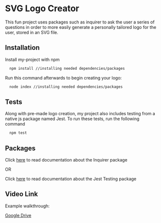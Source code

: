 # SVG Logo Creator

This fun project uses packages such as inquirer to ask the user a series of questions in order to more easily generate a personally tailored logo for the user, stored in an SVG file.




## Installation

Install my-project with npm

```bash
  npm install //installing needed dependencies/packages
```
Run this command afterwards to begin creating your logo:
```bash
  node index //installing needed dependencies/packages
```
    
## Tests

Along with pre-made logo creation, my project also includes testing from a native js package named Jest. To run these tests, run the following command

```bash
  npm test
```


## Packages

Click [here](https://www.npmjs.com/package/inquirer) to read documentation about the Inquirer package

OR 

Click [here](https://jestjs.io/) to read documentation about the Jest Testing package
## Video Link

Example walkthrough: 

[Google Drive](https://drive.google.com/file/d/1JHEvVztYdBJvcr4soysWjogiLW2bRGka/view?usp=sharing)